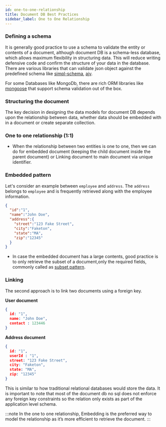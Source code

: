 ```yaml
---
id: one-to-one-relationship
title: Document DB Best Practices
sidebar_label: One to One Relationship
---
```


### Defining a schema

It is generally good practice to use a schema to validate the entity or contents of a document, although document DB is a schema-less database, which allows maximum flexibility in structuring data.
This will reduce writing defensive code and confirm the structure of your data in the database.
There are various libraries that can validate json object against the predefined schema like
[simpl-schema](https://www.npmjs.com/package/simpl-schema), [ajv](https://ajv.js.org/).

For some Databases like MongoDb, there are rich ORM libraries like [mongoose](https://mongoosejs.com/docs/) that support schema validation out of the box.

### Structuring the document

The key decision in designing the data models for document DB depends upon the relationship between data, whether data should be embedded with in a document or
create separate collection.

### One to one relationship (1:1)

- When the relationship between two entities is one to one, then we can do for embedded document (keeping the child document inside the parent document) or Linking document
to main document via unique identifier.

### Embedded pattern

Let's consider an example between `employee` and `address`. The `address` belongs to `employee` and is frequently retrieved along with the employee information.

```json
{
  "id":"1",
  "name":"John Doe",
  "address":{
    "street":"123 Fake Street",
    "city":"Faketon",
    "state":"MA",
    "zip":"12345"
  }
}
```

- In case the embedded document has a large contents, good practice is to only retrieve the subset of a document,only the required fields, commonly called as [subset pattern](https://docs.mongodb.com/manual/tutorial/model-embedded-one-to-many-relationships-between-documents/#subset-pattern).

### Linking

The second approach is to link two documents using a foreign key.

**User document**

```json
{
  id: "1",
  name: "John Doe",
  contact : 123446
}
```

**Address document**

```json
{
  id: "1",
  userId : "1",
  street: "123 Fake Street",
  city: "Faketon",
  state: "MA",
  zip: "12345"
}
```

This is similar to how traditional relational databases would store the data.
It is important to note that most of the document db no sql does not enforce any foreign key constraints so the relation only exists as part of the application level schema.

:::note
In the one to one relationship, Embedding is the preferred way to model the relationship as it’s more efficient to retrieve the document.
:::
